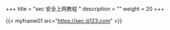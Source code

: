 +++
title = "sec 安全上网教程 "
description = ""
weight = 20
+++

{{< myframe01 src="https://sec.jjj123.com" >}}

